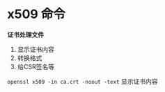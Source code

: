 # x509 命令

**证书处理文件**<br>
1. 显示证书内容
2. 转换格式
3. 给CSR签名等


`openssl x509 -in ca.crt -noout -text` 显示证书内容
